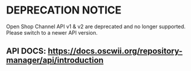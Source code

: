 # DEPRECATION NOTICE

Open Shop Channel API v1 & v2 are deprecated and no longer supported. Please switch to a newer API version.

## API DOCS: https://docs.oscwii.org/repository-manager/api/introduction
